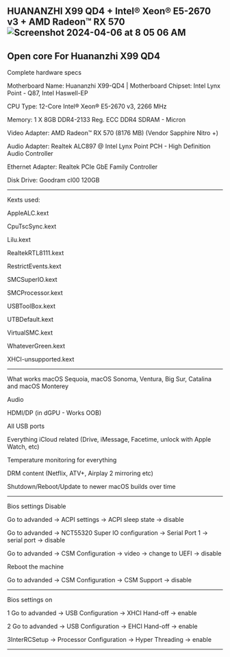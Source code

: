 HUANANZHI X99 QD4 + Intel® Xeon® E5-2670 v3 + AMD Radeon™ RX 570
![Screenshot 2024-04-06 at 8 05 06 AM](https://github.com/VasyaGaming/Huananzhi-X99-QD4-Open-core-Bootloader/assets/143002057/b8a59696-eb2b-4361-8167-37c528ba1928)
-------------------------------------------------
Open core For Huananzhi X99 QD4
-------------------------------------------------
Complete hardware specs

Motherboard Name: Huananzhi X99-QD4 | Motherboard Chipset: Intel Lynx Point - Q87, Intel Haswell-EP

CPU Type: 12-Core Intel® Xeon® E5-2670 v3, 2266 MHz

Memory: 1 X 8GB DDR4-2133 Reg. ECC DDR4 SDRAM - Micron

Video Adapter: AMD Radeon™ RX 570 (8176 MB) (Vendor Sapphire Nitro +)

Audio Adapter: Realtek ALC897 @ Intel Lynx Point PCH - High Definition Audio Controller

Ethernet Adapter: Realtek PCIe GbE Family Controller

Disk Drive: Goodram cl00 120GB

--------------------------------------------------
Kexts used: 

 AppleALC.kext
 
 CpuTscSync.kext
 
 Lilu.kext
 
 RealtekRTL8111.kext
 
 RestrictEvents.kext
 
 SMCSuperIO.kext
 
 SMCProcessor.kext
 
 USBToolBox.kext
 
 UTBDefault.kext
 
 VirtualSMC.kext
 
 WhateverGreen.kext
 
 XHCI-unsupported.kext

---------------------------------------------------
What works
macOS Sequoia, macOS Sonoma, Ventura, Big Sur, Catalina and macOS Monterey

Audio

HDMI/DP (in dGPU - Works OOB)

All USB ports

Everything iCloud related (Drive, iMessage, Facetime, unlock with Apple Watch, etc)

Temperature monitoring for everything

DRM content (Netflix, ATV+, Airplay 2 mirroring etc)

Shutdown/Reboot/Update to newer macOS builds over time

----------------------------------------------------
Bios settings Disable

Go to advanded -> ACPI settings -> ACPI sleep state -> disable

Go to advanded -> NCT55320 Super IO configuration -> Serial Port 1 -> serial port -> disable

Go to advanded -> CSM Configuration -> video -> change to UEFI -> disable

Reboot the machine

Go to advanded -> CSM Configuration -> CSM Support -> disable

------------------------------------------------------
Bios settings on 

1 Go to advanded -> USB Configuration -> XHCI Hand-off -> enable

2 Go to advanded -> USB Configuration -> EHCI Hand-off -> enable

3InterRCSetup -> Processor Configuration -> Hyper Threading -> enable

--------------------------------------------------------
